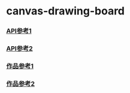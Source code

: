 # canvas-drawing-board
### [API参考1](https://www.canvasapi.cn/)
### [API参考2](http://bucephalus.org/text/CanvasHandbook/CanvasHandbook.html)
### [作品参考1](https://github.com/bakenray/drawing-board)
### [作品参考2](https://github.com/Arman19941113/project-canvas)
